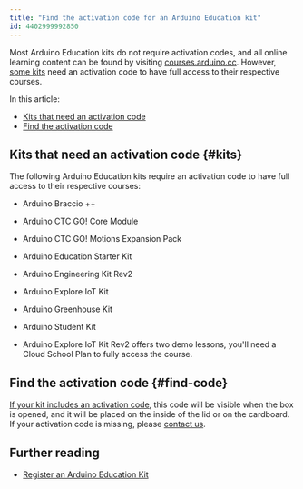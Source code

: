 ```yaml
---
title: "Find the activation code for an Arduino Education kit"
id: 4402999992850
---
```


Most Arduino Education kits do not require activation codes, and all online learning content can be found by visiting [courses.arduino.cc](https://www.arduino.cc/education/courses/). However, [some kits](#kits) need an activation code to have full access to their respective courses.

In this article:

* [Kits that need an activation code](#kits)
* [Find the activation code](#find-code)

## Kits that need an activation code {#kits}

The following Arduino Education kits require an activation code to have full access to their respective courses:

* Arduino Braccio ++
* Arduino CTC GO! Core Module
* Arduino CTC GO! Motions Expansion Pack
* Arduino Education Starter Kit
* Arduino Engineering Kit Rev2
* Arduino Explore IoT Kit
* Arduino Greenhouse Kit
* Arduino Student Kit

* Arduino Explore IoT Kit Rev2 offers two demo lessons, you'll need a Cloud School Plan to fully access the course.

## Find the activation code {#find-code}

[If your kit includes an activation code](#kits), this code will be visible when the box is opened, and it will be placed on the inside of the lid or on the cardboard. If your activation code is missing, please [contact us](https://www.arduino.cc/en/contact-us/).

## Further reading

* <a class="link-chevron-right" href="https://support.arduino.cc/hc/en-us/articles/4407393580818-Register-an-Arduino-Education-Kit#fnref1">Register an Arduino Education Kit</a>
